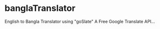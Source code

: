 banglaTranslator
================

English to Bangla Translator using  "goSlate"  A Free Google Translate API...
